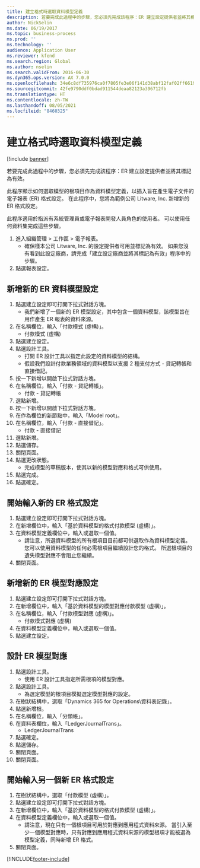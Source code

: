 ```yaml
---
title: 建立格式時選取資料模型定義
description: 若要完成此過程中的步驟，您必須先完成該程序：ER 建立設定提供者並將其標記為有效。
author: NickSelin
ms.date: 06/19/2017
ms.topic: business-process
ms.prod: ''
ms.technology: ''
audience: Application User
ms.reviewer: kfend
ms.search.region: Global
ms.author: nselin
ms.search.validFrom: 2016-06-30
ms.dyn365.ops.version: AX 7.0.0
ms.openlocfilehash: 34e6c8df735976ca0f7805fe3e06f141d38abf12faf02ff66195339147aa5405
ms.sourcegitcommit: 42fe9790ddf0bdad911544deaa82123a396712fb
ms.translationtype: HT
ms.contentlocale: zh-TW
ms.lasthandoff: 08/05/2021
ms.locfileid: "8460325"
---
```

# <a name="select-data-model-definitions-when-you-create-formats"></a>建立格式時選取資料模型定義

[!include [banner](../../includes/banner.md)]

若要完成此過程中的步驟，您必須先完成該程序：ER 建立設定提供者並將其標記為有效。 

此程序顯示如何選取模型的根項目作為資料模型定義，以插入旨在產生電子文件的電子報表 (ER) 格式設定。 在此程序中，您將為範例公司 Litware, Inc. 新增新的 ER 格式設定。 

此程序適用於指派有系統管理員或電子報表開發人員角色的使用者。 可以使用任何資料集完成這些步驟。

1. 進入組織管理 > 工作區 > 電子報表。
    * 確保樣本公司 Litware, Inc. 的設定提供者可用並標記為有效。 如果您沒有看到此設定廠商，請完成「建立設定廠商並將其標記為有效」程序中的步驟。  
2. 點選報表設定。

## <a name="add-a-new-er-data-model-configuration"></a>新增新的 ER 資料模型設定
1. 點選建立設定即可打開下拉式對話方塊。
    * 我們新增了一個新的 ER 模型設定，其中包含一個資料模型，該模型旨在用作產生 ER 報表的資料來源。  
2. 在名稱欄位，輸入「付款模式 (虛構)」。
    * 付款模式 (虛構)  
3. 點選建立設定。
4. 點選設計工具。
    * 打開 ER 設計工具以指定此設定的資料模型的結構。  
    * 假設我們設計付款業務領域的資料模型以支援 2 種支付方式 - 貸記轉帳和直接借記。  
5. 按一下新增以開啟下拉式對話方塊。
6. 在名稱欄位，輸入「付款 - 貸記轉帳」。
    * 付款 - 貸記轉帳  
7. 選點新增。
8. 按一下新增以開啟下拉式對話方塊。
9. 在作為欄位的新節點中，輸入「Model root」。
10. 在名稱欄位，輸入「付款 - 直接借記」。
    * 付款 - 直接借記  
11. 選點新增。
12. 點選儲存。
13. 關閉頁面。
14. 點選更改狀態。
    * 完成模型的草稿版本，使其以新的模型對應和格式可供使用。  
15. 點選完成。
16. 點選確定。

## <a name="start-to-enter-a-new-er-format-configuration"></a>開始輸入新的 ER 格式設定
1. 點選建立設定即可打開下拉式對話方塊。
2. 在新增欄位中，輸入「基於資料模型的格式付款模型 (虛構)」。
3. 在資料模型定義欄位中，輸入或選取一個值。
    * 請注意，所選資料模型的所有根項目目前都可供選取作為資料模型定義。 您可以使用資料模型的任何必需根項目繼續設計您的格式。 所選根項目的遺失模型對應不會阻止您繼續。  
4. 關閉頁面。

## <a name="add-a-new-er-model-mapping-configuration"></a>新增新的 ER 模型對應設定
1. 點選建立設定即可打開下拉式對話方塊。
2. 在新增欄位中，輸入「基於資料模型的模型對應付款模型 (虛構)」。
3. 在名稱欄位，輸入「付款模型對應 (虛構)」。
    * 付款模式對應 (虛構)  
4. 在資料模型定義欄位中，輸入或選取一個值。
5. 點選建立設定。

## <a name="design-er-model-mappings"></a>設計 ER 模型對應
1. 點選設計工具。
    * 使用 ER 設計工具指定所需根項的模型對應。  
2. 點選設計工具。
    * 為選定模型的根項目模擬選定模型對應的設定。  
3. 在樹狀結構中，選取「Dynamics 365 for Operations\資料表記錄」。
4. 點選新增根。
5. 在名稱欄位，輸入「分類帳」。
6. 在資料表欄位，輸入「LedgerJournalTrans」。
    * LedgerJournalTrans  
7. 點選確定。
8. 點選儲存。
9. 關閉頁面。
10. 關閉頁面。

## <a name="start-to-enter-another-new-er-format-configuration"></a>開始輸入另一個新 ER 格式設定
1. 在樹狀結構中，選取「付款模型 (虛構)」。
2. 點選建立設定即可打開下拉式對話方塊。
3. 在新增欄位中，輸入「基於資料模型的格式付款模型 (虛構)」。
4. 在資料模型定義欄位中，輸入或選取一個值。
    * 請注意，現在只有一個根項目可用於對應到應用程式資料來源。 當引入至少一個模型對應時，只有對應到應用程式資料來源的模型根項才能被選為模型定義，同時新增 ER 格式。   
5. 關閉頁面。



[!INCLUDE[footer-include](../../../../includes/footer-banner.md)]